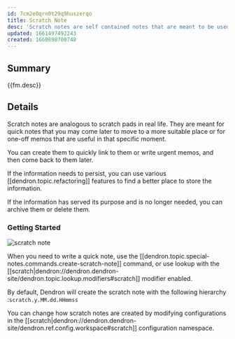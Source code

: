 ```yaml
---
id: 7cm2e0qrn0t29q9huszerqo
title: Scratch Note
desc: 'Scratch notes are self contained notes that are meant to be used as scratch pads.'
updated: 1661497492243
created: 1660898700748
---
```


## Summary

{{fm.desc}}

## Details

Scratch notes are analogous to scratch pads in real life.
They are meant for quick notes that you may come later to move to a more suitable place or for one-off memos that are useful in that specific moment.

You can create them to quickly link to them or write urgent memos, and then come back to them later.

If the information needs to persist, you can use various [[dendron.topic.refactoring]] features to find a better place to store the information.

If the information has served its purpose and is no longer needed, you can archive them or delete them.

### Getting Started

![scratch note](https://cdn.loom.com/sessions/thumbnails/2fd3042119124df8bb4592d8ffe6d708-with-play.gif)

When you need to write a quick note, use the [[dendron.topic.special-notes.commands.create-scratch-note]] command, or use lookup with the [[scratch|dendron://dendron.dendron-site/dendron.topic.lookup.modifiers#scratch]] modifier enabled.

By default, Dendron will create the scratch note with the following hierarchy :`scratch.y.MM.dd.HHmmss`

You can change how scratch notes are created by modifying configurations in the [[scratch|dendron://dendron.dendron-site/dendron.ref.config.workspace#scratch]] configuration namespace.

